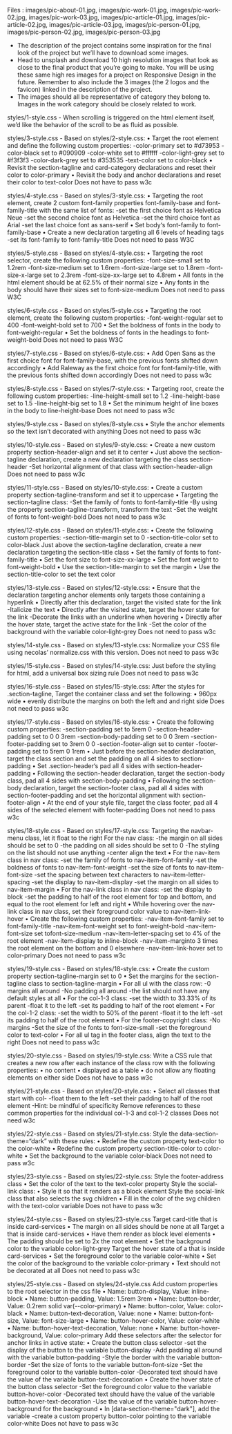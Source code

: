 Files : images/pic-about-01.jpg, images/pic-work-01.jpg, images/pic-work-02.jpg, images/pic-work-03.jpg, images/pic-article-01.jpg, images/pic-article-02.jpg, images/pic-article-03.jpg, images/pic-person-01.jpg, images/pic-person-02.jpg, images/pic-person-03.jpg
- The description of the project contains some inspiration for the final look of the project but we’ll have to download some images.
- Head to unsplash and download 10 high resolution images that look as close to the final product that you’re going to make. You will be using these same high res images for a project on Responsive Design in the future. Remember to also include the 3 images (the 2 logos and the favicon) linked in the description of the project.
- The images should all be representative of category they belong to. Images in the work category should be closely related to work.

styles/1-style.css - When scrolling is triggered on the html element itself, we’d like the behavior of the scroll to be as fluid as possible.

styles/3-style.css - Based on styles/2-style.css:
    • Target the root element and define the following custom properties:
        -color-primary set to #d73953
        -color-black set to #090909
        -color-white set to #ffffff
        -color-light-grey set to #f3f3f3
        -color-dark-grey set to #353535
        -text-color set to color-black
    • Revisit the section-tagline and card-category declarations and reset their color to color-primary
    • Revisit the body and anchor declarations and reset their color to text-color
Does not have to pass w3c

styles/4-style.css - Based on styles/3-style.css:
    • Targeting the root element, create 2 custom font-family properties font-family-base and font-family-title with the same list of fonts:
        -set the first choice font as Helvetica Neue
        -set the second choice font as Helvetica
        -set the third choice font as Arial
        -set the last choice font as sans-serif
    • Set body‘s font-family to font-family-base
    • Create a new declaration targeting all 6 levels of heading tags
        -set its font-family to font-family-title
Does not need to pass W3C

styles/5-style.css - Based on styles/4-style.css:
    • Targeting the root selector, create the following custom properties:
        -font-size-small set to 1.2rem
        -font-size-medium set to 1.6rem
        -font-size-large set to 1.8rem
        -font-size-x-large set to 2.3rem
        -font-size-xx-large set to 4.8rem
    • All fonts in the html element should be at 62.5% of their normal size
    • Any fonts in the body should have their sizes set to font-size-medium
Does not need to pass W3C

styles/6-style.css - Based on styles/5-style.css
    • Targeting the root element, create the following custom properties:
        -font-weight-regular set to 400
        -font-weight-bold set to 700
    • Set the boldness of fonts in the body to font-weight-regular
    • Set the boldness of fonts in the headings to font-weight-bold
Does not need to pass W3C

styles/7-style.css - Based on styles/6-style.css:
    • Add Open Sans as the first choice font for font-family-base, with the previous fonts shifted down accordingly
    • Add Raleway as the first choice font for font-family-title, with the previous fonts shifted down accordingly
Does not need to pass w3c

styles/8-style.css - Based on styles/7-style.css:
    • Targeting root, create the following custom properties:
        -line-height-small set to 1.2
        -line-height-base set to 1.5
        -line-height-big set to 1.8
    • Set the minimum height of line boxes in the body to line-height-base
Does not need to pass w3c

styles/9-style.css - Based on styles/8-style.css
    • Style the anchor elements so the text isn’t decorated with anything
Does not need to pass w3c

styles/10-style.css - Based on styles/9-style.css:
    • Create a new custom property section-header-align and set it to center
    • Just above the section-tagline declaration, create a new declaration targeting the class section-header
        -Set horizontal alignment of that class with section-header-align
Does not need to pass w3c

styles/11-style.css - Based on styles/10-style.css:
    • Create a custom property section-tagline-transform and set it to uppercase
    • Targeting the section-tagline class:
        -Set the family of fonts to font-family-title
        -By using the property section-tagline-transform, transform the text
        -Set the weight of fonts to font-weight-bold
Does not need to pass w3c

styles/12-style.css - Based on styles/11-style.css:
    • Create the following custom properties:
        -section-title-margin set to 0
        -section-title-color set to color-black
Just above the section-tagline declaration, create a new declaration targeting the section-title class
    • Set the family of fonts to font-family-title
    • Set the font size to font-size-xx-large
    • Set the font weight to font-weight-bold
    • Use the section-title-margin to set the margin
    • Use the section-title-color to set the text color

styles/13-style.css - Based on styles/12-style.css:
    • Ensure that the declaration targeting anchor elements only targets those containing a hyperlink
    • Directly after this declaration, target the visited state for the link
        -Italicize the text
    • Directly after the visited state, target the hover state for the link
        -Decorate the links with an underline when hovering
    • Directly after the hover state, target the active state for the link
        -Set the color of the background with the variable color-light-grey
Does not need to pass w3c

styles/14-style.css - Based on styles/13-style.css:
    Normalize your CSS file using necolas’ normalize.css with this version.
Does not need to pass w3c

styles/15-style.css - Based on styles/14-style.css:
    Just before the styling for html, add a universal box sizing rule
Does not need to pass w3c

styles/16-style.css - Based on styles/15-style.css:
After the styles for .section-tagline,
Target the container class and set the following:
    • 960px wide
    • evenly distribute the margins on both the left and and right side
Does not need to pass w3c

styles/17-style.css - Based on styles/16-style.css:
    • Create the following custom properties:
        -section-padding set to 5rem 0
        -section-header-padding set to 0 0 3rem
        -section-body-padding set to 0 0 3rem
        -section-footer-padding set to 3rem 0 0
        -section-footer-align set to center
        -footer-padding set to 5rem 0 1rem
    • Just before the section-header declaration, target the class section and set the padding on all 4 sides to section-padding
    • Set .section-header‘s pad all 4 sides with section-header-padding
    • Following the section-header declaration, target the section-body class, pad all 4 sides with section-body-padding
    • Following the section-body declaration, target the section-footer class, pad all 4 sides with section-footer-padding and set the horizontal alignment with section-footer-align
    • At the end of your style file, target the class footer, pad all 4 sides of the selected element with footer-padding
Does not need to pass w3c

styles/18-style.css - Based on styles/17-style.css:
    Targeting the navbar-menu class, let it float to the right
    For the nav class:
        -the margin on all sides should be set to 0
        -the padding on all sides should be set to 0
        -The styling on the list should not use anything
        -center align the text
    • For the nav-item class in nav class:
        -set the family of fonts to nav-item-font-family
        -set the boldness of fonts to nav-item-font-weight
        -set the size of fonts to nav-item-font-size
        -set the spacing between text characters to nav-item-letter-spacing
        -set the display to nav-item-display
        -set the margin on all sides to nav-item-margin
    • For the nav-link class in nav class:
        -set the display to block
        -set the padding to half of the root element for top and bottom, and equal to the root element for left and right
    • While hovering over the nav-link class in nav class, set their foreground color value to nav-item-link-hover
    • Create the following custom properties:
        -nav-item-font-family set to font-family-title
        -nav-item-font-weight set to font-weight-bold
        -nav-item-font-size set tofont-size-medium
        -nav-item-letter-spacing set to 4% of the root element
        -nav-item-display to inline-block
        -nav-item-marginto 3 times the root element on the bottom and 0 elsewhere
        -nav-item-link-hover set to color-primary
Does not need to pass w3c

styles/19-style.css - Based on styles/18-style.css:
    • Create the custom property section-tagline-margin set to 0
    • Set the margins for the section-tagline class to section-tagline-margin
    • For all ul with the class row:
        -0 margins all around
        -No padding all around
        -the list should not have any default styles at all
    • For the col-1-3 class:
        -set the width to 33.33% of its parent
        -float it to the left
        -set its padding to half of the root element
    • For the col-1-2 class:
        -set the width to 50% of the parent
        -float it to the left
        -set its padding to half of the root element
    • For the footer-copyright class:
        -No margins
        -Set the size of the fonts to font-size-small
        -set the foreground color to text-color
    • For all ul tag in the footer class, align the text to the right
Does not need to pass w3c

styles/20-style.css - Based on styles/19-style.css:
Write a CSS rule that creates a new row after each instance of the class row with the following properties:
    • no content
    • displayed as a table
    • do not allow any floating elements on either side
Does not have to pass w3c

styles/21-style.css - Based on styles/20-style.css:
    • Select all classes that start with col-
        -float them to the left
        -set their padding to half of the root element
        -Hint: be mindful of specificity
Remove references to these common properties for the individual col-1-3 and col-1-2 classes
Does not need w3c

styles/22-style.css - Based on styles/21-style.css:
Style the data-section-theme=“dark” with these rules:
    • Redefine the custom property text-color to the color-white
    • Redefine the custom property section-title-color to color-white
    • Set the background to the variable color-black
Does not need to pass w3c

styles/23-style.css - Based on styles/22-style.css:
Style the footer-address class
    • Set the color of the text to the text-color property
Style the social-link class:
    • Style it so that it renders as a block element
Style the social-link class that also selects the svg children
    • Fill in the color of the svg children with the text-color variable
Does not have to pass w3c

styles/24-style.css - Based on styles/23-style.css
Target card-title that is inside card-services
    • The margin on all sides should be none at all
Target a that is inside card-services
    • Have them render as block level elements
    • The padding should be set to 2x the root element
    • Set the background color to the variable color-light-grey
Target the hover state of a that is inside card-services
    • Set the foreground color to the variable color-white
    • Set the color of the background to the variable color-primary
    • Text should not be decorated at all
Does not need to pass w3c

styles/25-style.css - Based on styles/24-style.css
Add custom properties to the root selector in the css file
    • Name: button-display, Value: inline-block
    • Name: button-padding, Value: 1.5rem 3rem
    • Name: button-border, Value: 0.2rem solid var(--color-primary)
    • Name: button-color, Value: color-black
    • Name: button-text-decoration, Value: none
    • Name: button-font-size, Value: font-size-large
    • Name: button-hover-color, Value: color-white
    • Name: button-hover-text-decoration, Value: none
    • Name: button-hover-background, Value: color-primary
Add these selectors after the selector for anchor links in active state:
    • Create the button class selector
        -set the display of the button to the variable button-display
        -Add padding all around with the variable button-padding
        -Style the border with the variable button-border
        -Set the size of fonts to the variable button-font-size
        -Set the foreground color to the variable button-color
        -Decorated text should have the value of the variable button-text-decoration
    • Create the hover state of the button class selector
        -Set the foreground color value to the variable button-hover-color
        -Decorated text should have the value of the variable button-hover-text-decoration
        -Use the value of the variable button-hover-background for the background
    • In [data-section-theme="dark"], add the variable
        -create a custom property button-color pointing to the variable color-white
Does not have to pass w3c